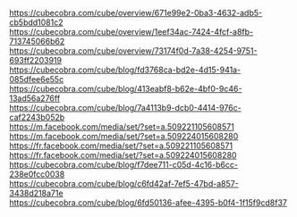 
<p>
<a href="https://cubecobra.com/cube/overview/671e99e2-0ba3-4632-adb5-cb5bdd1081c2">https://cubecobra.com/cube/overview/671e99e2-0ba3-4632-adb5-cb5bdd1081c2</a><br>
<a href="https://cubecobra.com/cube/overview/1eef34ac-7424-4fcf-a8fb-713745066b62">https://cubecobra.com/cube/overview/1eef34ac-7424-4fcf-a8fb-713745066b62</a><br>
<a href="https://cubecobra.com/cube/overview/73174f0d-7a38-4254-9751-693ff2203919">https://cubecobra.com/cube/overview/73174f0d-7a38-4254-9751-693ff2203919</a><br>
<a href="https://cubecobra.com/cube/blog/fd3768ca-bd2e-4d15-941a-085dfee6e55c">https://cubecobra.com/cube/blog/fd3768ca-bd2e-4d15-941a-085dfee6e55c</a><br>
<a href="https://cubecobra.com/cube/blog/413eabf8-b62e-4bf0-9c46-13ad56a276ff">https://cubecobra.com/cube/blog/413eabf8-b62e-4bf0-9c46-13ad56a276ff</a><br>
<a href="https://cubecobra.com/cube/blog/7a4113b9-dcb0-4414-976c-caf2243b052b">https://cubecobra.com/cube/blog/7a4113b9-dcb0-4414-976c-caf2243b052b</a><br>
<a href="https://m.facebook.com/media/set/?set=a.509221105608571">https://m.facebook.com/media/set/?set=a.509221105608571</a><br>
<a href="https://m.facebook.com/media/set/?set=a.509224015608280">https://m.facebook.com/media/set/?set=a.509224015608280</a><br>
<a href="https://fr.facebook.com/media/set/?set=a.509221105608571">https://fr.facebook.com/media/set/?set=a.509221105608571</a><br>
<a href="https://fr.facebook.com/media/set/?set=a.509224015608280">https://fr.facebook.com/media/set/?set=a.509224015608280</a><br>
<a href="https://cubecobra.com/cube/blog/f7dee711-c05d-4c16-b6cc-238e0fcc0038">https://cubecobra.com/cube/blog/f7dee711-c05d-4c16-b6cc-238e0fcc0038</a><br>
<a href="https://cubecobra.com/cube/blog/c6fd42af-7ef5-47bd-a857-3438d218a71e">https://cubecobra.com/cube/blog/c6fd42af-7ef5-47bd-a857-3438d218a71e</a><br>
<a href="https://cubecobra.com/cube/blog/6fd50136-afee-4395-b0f4-1f15f9cd8f37">https://cubecobra.com/cube/blog/6fd50136-afee-4395-b0f4-1f15f9cd8f37</a>
</p>
